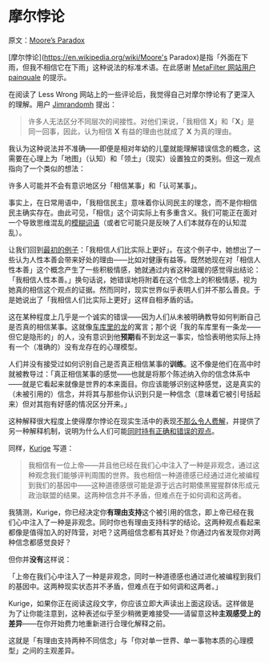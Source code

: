 # 摩尔悖论

原文：[Moore’s Paradox](https://www.readthesequences.com/Moores-Paradox)

[摩尔悖论](https://en.wikipedia.org/wiki/Moore's Paradox)是指「外面在下雨，但我不相信它在下雨」这种说法的标准术语。在此感谢 [MetaFilter 网站用户 painquale](http://www.metafilter.com/79752/More-Right-was-too-political#2477702) 的提示。

在阅读了 Less Wrong 网站上的一些评论后，我觉得自己对摩尔悖论有了更深入的理解。用户 [Jimrandomh](https://www.greaterwrong.com/lw/r/no_really_ive_deceived_myself/#ga) 提出：

> 许多人无法区分不同层次的间接性。对他们来说，「我相信 **X**」和「**X**」是同一回事，因此，认为相信 **X** 有益的理由也就成了 **X** 为真的理由。

我认为这种说法并不准确——即便是相对年幼的儿童就能理解错误信念的概念，这需要在心理上为「地图」（认知）和「领土」（现实）设置独立的类别。但这一观点指向了一个类似的想法：

许多人可能并不会有意识地区分「相信某事」和「认可某事」。

事实上，在日常用语中，「我相信民主」意味着你认同民主的理念，而不是你相信民主确实存在。由此可见，「相信」这个词实际上有多重含义。我们可能正在面对一个导致思维混乱的[模糊词语](https://www.readthesequences.com/Fallacies-Of-Compression)（或者它可能只是反映了人们本就存在的认知混乱）。

让我们回到[最初的例子](https://www.readthesequences.com/Belief-In-Self-Deception)：「我相信人们比实际上更好」。在这个例子中，她想出了一些认为人性本善会带来好处的理由——比如对健康有益等。既然她现在对「相信人性本善」这个概念产生了一些积极情感，她就通过内省这种温暖的感觉得出结论：「我相信人性本善。」换句话说，她错误地将附着在这个信念上的积极情感，视为她真的相信这个观点的证据。然而同时，现实世界似乎表明人们并不那么善良。于是她说出了「我相信人们比实际上更好」这样自相矛盾的话。

这在某种程度上几乎是一个诚实的错误——因为人们从未被明确教导如何判断自己是否真的相信某事。这就像[车库里的龙](https://www.readthesequences.com/Belief-In-Belief)的寓言；那个说「我的车库里有一条龙——但它是隐形的」的人，没有意识到他**预期**看不到龙这一事实，恰恰表明他实际上持有一个（准确的）没有龙存在的心理模型。

人们并没有接受过如何识别自己是否真正相信某事的**训练**。这不像是他们在高中时就被教导过：「真正相信某事的感觉——也就是将那个陈述纳入你的信念体系中——就是它看起来就像是世界的本来面目。你应该能够识别这种感觉，这是真实的（未被引用的）信念，并将其与那些你认识到只是一种信念（意味着它被引号括起来）但对其抱有好感的情况区分开来。」

这种解释很大程度上使得摩尔悖论在现实生活中的表现[不那么令人费解](https://www.readthesequences.com/Belief-In-Self-Deception)，并提供了另一种解释机制，说明为什么人们可能[同时持有正确和错误的观点](https://www.greaterwrong.com/lw/1d/simultaneously_right_and_wrong/)。

同样，[Kurige](https://www.greaterwrong.com/lw/r/no_really_ive_deceived_myself/#gk) 写道：

> 我相信有一位上帝——并且他已经在我们心中注入了一种是非观念，通过这种观念我们能够评判周围的世界。我也相信一种道德感已经通过进化被编程到我们的基因中——这种道德感很可能是源于远古时期倭黑猩猩群体形成元政治联盟的结果。这两种信念并不矛盾，但难点在于如何调和这两者。

我猜测，Kurige，你已经决定你**有理由支持**这个被引用的信念，即上帝已经在我们心中注入了一种是非观念。同时你也有理由支持科学的结论。这两种观点看起来都像是值得加入的好阵营，对吧？这两组信念都有其好处？你通过内省发现你对两种信念都感觉良好？

但你并**没有**这样说：

「上帝在我们心中注入了一种是非观念，同时一种道德感也通过进化被编程到我们的基因中。这两种现实状态并不矛盾，但难点在于如何调和这两者。」

Kurige，如果你正在阅读这段文字，你应该立即大声读出上面这段话。这样做是为了让你能注意到，这种表述似乎至少稍微更难接受——请留意这种**主观感受上的差异**——在你开始费力地重新进行合理化解释之前。

这就是「有理由支持两种不同信念」与「你对单一世界、单一事物本质的心理模型」之间的主观差异。